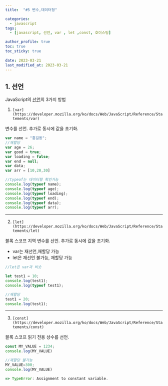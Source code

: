 ```yaml
---
title:  "#5 변수,데이터형"

categories:
  - javascript
tags:
  - [javascript, 선언, var , let ,const, 호이스팅]

author_profile: true
toc: true
toc_sticky: true
 
date: 2023-03-21
last_modified_at: 2023-03-21
---
```



## 1. 선언

JavaScript의 [선언](https://developer.mozilla.org/ko/docs/Web/JavaScript/Guide/Grammar_and_Types#%EC%84%A0%EC%96%B8)의 3가지 방법

1) `[var](https://developer.mozilla.org/ko/docs/Web/JavaScript/Reference/Statements/var)`

변수를 선언. 추가로 동시에 값을 초기화.

```jsx
var name = "홍길동";
//재할당
var age = 26;
var good = true;
var loading = false;
var end = null;
var data; 
var arr = [10,20,30]

//typeof는 데이터형 확인가능
console.log(typeof name);
console.log(typeof age);
console.log(typeof loading);
console.log(typeof end);
console.log(typeof data);
console.log(typeof arr);
```

---

2) `[let](https://developer.mozilla.org/ko/docs/Web/JavaScript/Reference/Statements/let)`

블록 스코프 지역 변수를 선언. 추가로 동시에 값을 초기화.

- var는 재선언,재할당 가능
- let은 재선언 불가능, 재할당 가능

```jsx
//let은 var과 비슷

let test1 = 10;
console.log(test1);
console.log(typeof test1);

//재할당
test1 = 20;
console.log(test1);
```

---

3) `[const](https://developer.mozilla.org/ko/docs/Web/JavaScript/Reference/Statements/const)`

블록 스코프 읽기 전용 상수를 선언.

```jsx
const MY_VALUE = 1234;
console.log(MY_VALUE)

//재할당 불가능
MY_VALUE=300;
console.log(MY_VALUE)

=> TypeError: Assignment to constant variable.
```